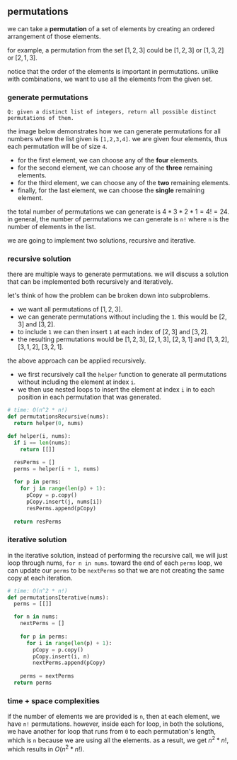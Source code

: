 ## permutations
we can take a **permutation** of a set of elements by creating an ordered arrangement of those elements.

for example, a permutation from the set $[1,2,3]$ could be $[1,2,3]$ or $[1,3,2]$ or $[2,1,3]$.

notice that the order of the elements is important in permutations. unlike with combinations, we want to use all the 
elements from the given set.

### generate permutations
    Q: given a distinct list of integers, return all possible distinct permutations of them.

the image below demonstrates how we can generate permutations for all numbers where the list given is `[1,2,3,4]`. we 
are given four elements, thus each permutation will be of size `4`.
- for the first element, we can choose any of the **four** elements.
- for the second element, we can choose any of the **three** remaining elements.
- for the third element, we can choose any of the **two** remaining elements.
- finally, for the last element, we can choose the **single** remaining element.

the total number of permutations we can generate is $4 * 3 * 2 * 1 = 4! = 24$. in general, the number of permutations we 
can generate is `n!` where `n` is the number of elements in the list.

we are going to implement two solutions, recursive and iterative.

### recursive solution
there are multiple ways to generate permutations. we will discuss a solution that can be implemented both recursively 
and iteratively.

let's think of how the problem can be broken down into subproblems.
- we want all permutations of $[1,2,3]$.
- we can generate permutations without including the `1`. this would be $[2,3]$ and $[3,2]$.
- to include `1` we can then insert `1` at each index of $[2,3]$ and $[3,2]$.
- the resulting permutations would be $[1,2,3]$, $[2,1,3]$, $[2,3,1]$ and $[1,3,2]$, $[3,1,2]$, $[3,2,1]$.

the above approach can be applied recursively.
- we first recursively call the `helper` function to generate all permutations without including the element at index `i`.
- we then use nested loops to insert the element at index `i` in to each position in each permutation that was generated.

```python
# time: O(n^2 * n!)
def permutationsRecursive(nums):
  return helper(0, nums)

def helper(i, nums):
  if i == len(nums):
    return [[]]

  resPerms = []
  perms = helper(i + 1, nums)
  
  for p in perms:
    for j in range(len(p) + 1):
      pCopy = p.copy()
      pCopy.insert(j, nums[i])
      resPerms.append(pCopy)
      
  return resPerms
```

### iterative solution
in the iterative solution, instead of performing the recursive call, we will just loop through nums, `for n in nums`. 
toward the end of each `perms` loop, we can update our `perms` to be `nextPerms` so that we are not creating the same 
copy at each iteration.

```python
# time: O(n^2 * n!)
def permutationsIterative(nums):
  perms = [[]]

  for n in nums:
    nextPerms = []
    
    for p in perms:
      for i in range(len(p) + 1):
        pCopy = p.copy()
        pCopy.insert(i, n)
        nextPerms.append(pCopy)
        
    perms = nextPerms
  return perms
```

### time + space complexities
if the number of elements we are provided is `n`, then at each element, we have `n!` permutations. however, inside each 
for loop, in both the solutions, we have another for loop that runs from `0` to each permutation's length, which is `n`
because we are using all the elements. as a result, we get $n^2 * n!$, which results in $O(n^2 * n!)$.